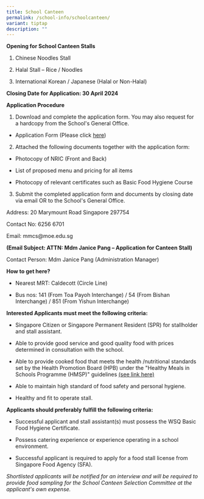 ```yaml
---
title: School Canteen
permalink: /school-info/schoolcanteen/
variant: tiptap
description: ""
---
```

<p><strong>Opening for School Canteen Stalls</strong>
</p>
<ol data-tight="true" class="tight">
<li>
<p>Chinese Noodles Stall</p>
</li>
<li>
<p>Halal Stall – Rice / Noodles</p>
</li>
<li>
<p>International Korean / Japanese (Halal or Non-Halal)</p>
</li>
</ol>
<p><strong>Closing Date for Application: 30 April 2024</strong>
</p>
<p><strong>Application Procedure</strong>
</p>
<ol data-tight="true" class="tight">
<li>
<p>Download and complete the application form. You may also request for a
hardcopy from the School's General Office.</p>
</li>
</ol>
<ul data-tight="true" class="tight">
<li>
<p>Application Form (Please click <a href="https://schadmsvc.moe.gov.sg/files/appexistingsch.pdf" rel="noopener noreferrer nofollow" target="_blank">here</a>)</p>
</li>
</ul>
<ol start="2" data-tight="true" class="tight">
<li>
<p>Attached the following documents together with the application form:</p>
</li>
</ol>
<ul data-tight="true" class="tight">
<li>
<p>Photocopy of NRIC (Front and Back)</p>
</li>
<li>
<p>List of proposed menu and pricing for all items</p>
</li>
<li>
<p>Photocopy of relevant certificates such as Basic Food Hygiene Course</p>
</li>
</ul>
<ol start="3" data-tight="true" class="tight">
<li>
<p>Submit the completed application form and documents by closing date via
email OR to the School's General Office.</p>
</li>
</ol>
<p>Address: 20 Marymount Road Singapore 297754</p>
<p>Contact No: 6256 6701</p>
<p>Email: <a rel="noopener noreferrer nofollow" target="_blank">mmcs@moe.edu.sg</a>
</p>
<p><strong>(Email Subject: ATTN: Mdm Janice Pang – Application for Canteen Stall)</strong>&nbsp;</p>
<p>Contact Person: Mdm Janice Pang (Administration Manager)&nbsp;</p>
<p><strong>How to get here?&nbsp;</strong>
</p>
<ul data-tight="true" class="tight">
<li>
<p>Nearest MRT: Caldecott (Circle Line)</p>
</li>
<li>
<p>Bus nos: 141 (From Toa Payoh Interchange) / 54 (From Bishan Interchange)
/ 851 (From Yishun Interchange)</p>
</li>
</ul>
<p><strong>Interested Applicants must meet the following criteria:</strong>
</p>
<ul data-tight="true" class="tight">
<li>
<p>Singapore Citizen or Singapore Permanent Resident (SPR) for stallholder
and stall assistant.</p>
</li>
<li>
<p>Able to provide good service and good quality food with prices determined
in consultation with the school.</p>
</li>
<li>
<p>Able to provide cooked food that meets the health /nutritional standards
set by the Health Promotion Board (HPB) under the "Healthy Meals in Schools
Programme (HMSP)" guidelines <a href="https://www.hpb.gov.sg/schools/school-programmes/healthy-meals-in-schools-programme" rel="noopener noreferrer nofollow" target="_blank">(see link here)</a>
</p>
</li>
<li>
<p>Able to maintain high standard of food safety and personal hygiene.</p>
</li>
<li>
<p>Healthy and fit to operate stall.</p>
</li>
</ul>
<p><strong>Applicants should preferably fulfill the following criteria:</strong>
</p>
<ul data-tight="true" class="tight">
<li>
<p>Successful applicant and stall assistant(s) must possess the WSQ Basic
Food Hygiene Certificate.</p>
</li>
<li>
<p>Possess catering experience or experience operating in a school environment.</p>
</li>
<li>
<p>Successful applicant is required to apply for a food stall license from
Singapore Food Agency (SFA).</p>
</li>
</ul>
<p></p>
<p><em>Shortlisted applicants will be notified for an interview and will be required to provide food sampling for the School Canteen Selection Committee at the applicant's own expense.</em>
</p>